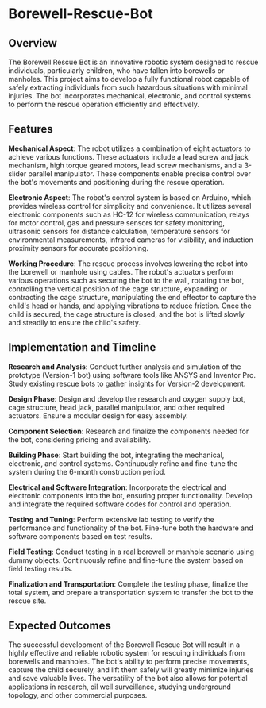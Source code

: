 # Borewell-Rescue-Bot

## **Overview**
The Borewell Rescue Bot is an innovative robotic system designed to rescue individuals, particularly children, who have fallen into borewells or manholes. This project aims to develop a fully functional robot capable of safely extracting individuals from such hazardous situations with minimal injuries. The bot incorporates mechanical, electronic, and control systems to perform the rescue operation efficiently and effectively.

## **Features**
**Mechanical Aspect**: The robot utilizes a combination of eight actuators to achieve various functions. These actuators include a lead screw and jack mechanism, high torque geared motors, lead screw mechanisms, and a 3-slider parallel manipulator. These components enable precise control over the bot's movements and positioning during the rescue operation.

**Electronic Aspect**: The robot's control system is based on Arduino, which provides wireless control for simplicity and convenience. It utilizes several electronic components such as HC-12 for wireless communication, relays for motor control, gas and pressure sensors for safety monitoring, ultrasonic sensors for distance calculation, temperature sensors for environmental measurements, infrared cameras for visibility, and induction proximity sensors for accurate positioning.

**Working Procedure**: The rescue process involves lowering the robot into the borewell or manhole using cables. The robot's actuators perform various operations such as securing the bot to the wall, rotating the bot, controlling the vertical position of the cage structure, expanding or contracting the cage structure, manipulating the end effector to capture the child's head or hands, and applying vibrations to reduce friction. Once the child is secured, the cage structure is closed, and the bot is lifted slowly and steadily to ensure the child's safety.

## Implementation and Timeline
**Research and Analysis**: Conduct further analysis and simulation of the prototype (Version-1 bot) using software tools like ANSYS and Inventor Pro. Study existing rescue bots to gather insights for Version-2 development.

**Design Phase**: Design and develop the research and oxygen supply bot, cage structure, head jack, parallel manipulator, and other required actuators. Ensure a modular design for easy assembly.

**Component Selection**: Research and finalize the components needed for the bot, considering pricing and availability.

**Building Phase**: Start building the bot, integrating the mechanical, electronic, and control systems. Continuously refine and fine-tune the system during the 6-month construction period.

**Electrical and Software Integration**: Incorporate the electrical and electronic components into the bot, ensuring proper functionality. Develop and integrate the required software codes for control and operation.

**Testing and Tuning**: Perform extensive lab testing to verify the performance and functionality of the bot. Fine-tune both the hardware and software components based on test results.

**Field Testing**: Conduct testing in a real borewell or manhole scenario using dummy objects. Continuously refine and fine-tune the system based on field testing results.

**Finalization and Transportation**: Complete the testing phase, finalize the total system, and prepare a transportation system to transfer the bot to the rescue site.

## Expected Outcomes
The successful development of the Borewell Rescue Bot will result in a highly effective and reliable robotic system for rescuing individuals from borewells and manholes. The bot's ability to perform precise movements, capture the child securely, and lift them safely will greatly minimize injuries and save valuable lives. The versatility of the bot also allows for potential applications in research, oil well surveillance, studying underground topology, and other commercial purposes.
